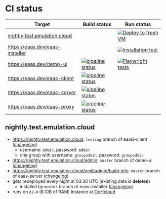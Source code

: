 # CI status

Target | Build status |  Run status
--- | --- | ---
[nightly.test.emulation.cloud](https://nightly.test.emulation.cloud) || [![Deploy to fresh VM](https://github.com/emulation-as-a-service/nightly-bot/actions/workflows/deploy.yaml/badge.svg)](https://github.com/emulation-as-a-service/nightly-bot/actions/workflows/deploy.yaml)
https://eaas.dev/eaas-installer || [![Installation test](https://github.com/emulation-as-a-service/eaas-installer/actions/workflows/test.yml/badge.svg)](https://github.com/emulation-as-a-service/eaas-installer/actions/workflows/test.yml)
https://eaas.dev/demo-ui | [![pipeline status](https://gitlab.com/emulation-as-a-service/demo-ui/badges/master/pipeline.svg)](https://gitlab.com/emulation-as-a-service/demo-ui/-/commits/master) | [![Playwright tests](https://github.com/emulation-as-a-service/demo-ui/actions/workflows/test.yml/badge.svg)](https://github.com/emulation-as-a-service/demo-ui/actions/workflows/test.yml)
https://eaas.dev/eaas-client | [![pipeline status](https://gitlab.com/emulation-as-a-service/eaas-client/badges/master/pipeline.svg)](https://gitlab.com/emulation-as-a-service/eaas-client/-/commits/master)
https://eaas.dev/eaas-server | [![pipeline status](https://gitlab.com/emulation-as-a-service/eaas-server/badges/master/pipeline.svg)](https://gitlab.com/emulation-as-a-service/eaas-server/-/commits/master)
https://eaas.dev/eaas-proxy |  [![pipeline status](https://gitlab.com/emulation-as-a-service/eaas-proxy/badges/master/pipeline.svg)](https://gitlab.com/emulation-as-a-service/eaas-proxy/-/commits/master)

## nightly.test.emulation.cloud

- https://nightly.test.emulation.cloud: `testing` branch of eaasi-client ([changelog](https://gitlab.com/eaasi/eaasi-client-pub/commits/testing))
  - username: `admin`, password: `admin`
  - one group with username: `groupadmin`, password: `groupadmin`  
- https://nightly.test.emulation.cloud/admin: `master` branch of demo-ui ([changelog](https://gitlab.com/emulation-as-a-service/demo-ui/commits/master))
- https://nightly.test.emulation.cloud/emil/admin/build-info: `master` branch of eaas-server ([changelog](https://gitlab.com/emulation-as-a-service/eaas-server/commits/master))
- gets redeployed every night at 03:30 UTC (existing data is **deleted**)
  - installed by `master` branch of eaas-installer ([changelog](https://gitlab.com/emulation-as-a-service/eaas-installer/commits/master))
- runs on `d2-8` (8 GiB of RAM) instance at [OVHcloud](https://www.ovhcloud.com/en-ie/public-cloud/prices/)
